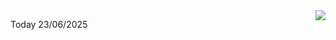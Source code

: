 <img align="right" src="https://media.giphy.com/media/M9gbBd9nbDrOTu1Mqx/giphy.gif">


Today 23/06/2025
